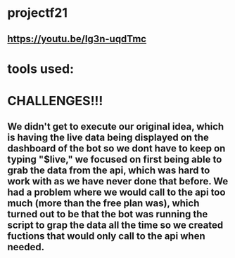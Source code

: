 # projectf21
## https://youtu.be/Ig3n-uqdTmc

# tools used:
##
###
##
###
##

# CHALLENGES!!!
## We didn't get to execute our original idea, which is having the live data being displayed on the dashboard of the bot so we dont have to keep on typing "$live," we focused on first being able to grab the data from the api, which was hard to work with  as we have never done that before. We had a problem where we would call to the api too much (more than the free plan was), which turned out to be that the bot was running the script to grap the data all the time so we created fuctions that would only call to the api when needed. 
